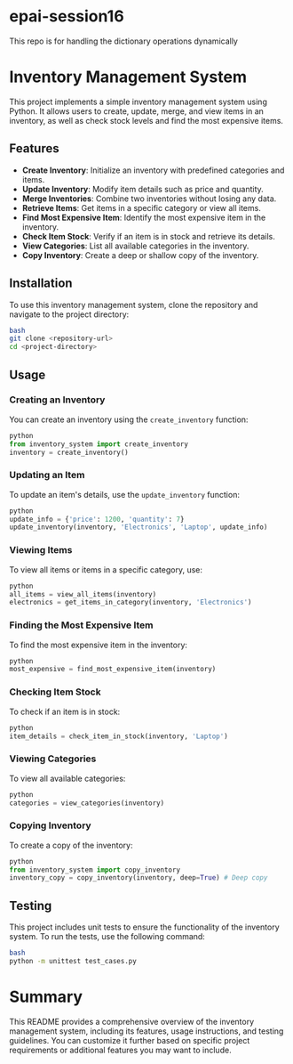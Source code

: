 # epai-session16
This repo is for handling the dictionary operations dynamically

# Inventory Management System

This project implements a simple inventory management system using Python. It allows users to create, update, merge, and view items in an inventory, as well as check stock levels and find the most expensive items.

## Features

- **Create Inventory**: Initialize an inventory with predefined categories and items.
- **Update Inventory**: Modify item details such as price and quantity.
- **Merge Inventories**: Combine two inventories without losing any data.
- **Retrieve Items**: Get items in a specific category or view all items.
- **Find Most Expensive Item**: Identify the most expensive item in the inventory.
- **Check Item Stock**: Verify if an item is in stock and retrieve its details.
- **View Categories**: List all available categories in the inventory.
- **Copy Inventory**: Create a deep or shallow copy of the inventory.

## Installation

To use this inventory management system, clone the repository and navigate to the project directory:

```bash
bash
git clone <repository-url>
cd <project-directory>
```


## Usage

### Creating an Inventory

You can create an inventory using the `create_inventory` function:

```python
python
from inventory_system import create_inventory
inventory = create_inventory()
```

### Updating an Item

To update an item's details, use the `update_inventory` function:
```python
python
update_info = {'price': 1200, 'quantity': 7}
update_inventory(inventory, 'Electronics', 'Laptop', update_info)
```

### Viewing Items

To view all items or items in a specific category, use:
```python
python
all_items = view_all_items(inventory)
electronics = get_items_in_category(inventory, 'Electronics')
```

### Finding the Most Expensive Item

To find the most expensive item in the inventory:
```python
python
most_expensive = find_most_expensive_item(inventory)
```

### Checking Item Stock

To check if an item is in stock:
```python
python
item_details = check_item_in_stock(inventory, 'Laptop')
```

### Viewing Categories

To view all available categories:
```python
python
categories = view_categories(inventory)
```

### Copying Inventory

To create a copy of the inventory:
```python
python
from inventory_system import copy_inventory
inventory_copy = copy_inventory(inventory, deep=True) # Deep copy
```

## Testing

This project includes unit tests to ensure the functionality of the inventory system. To run the tests, use the following command:
```bash
bash
python -m unittest test_cases.py
```

# Summary
This README provides a comprehensive overview of the inventory management system, including its features, usage instructions, and testing guidelines. You can customize it further based on specific project requirements or additional features you may want to include.